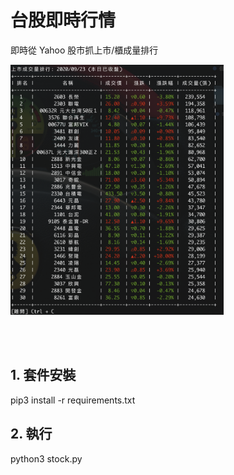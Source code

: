 <p align="center"><h1>台股即時行情</h1></p>
<p align="left">即時從 Yahoo 股市抓上市/櫃成量排行</p>
<p align="left"><img height="400" src="./example.png"></p>
<br/><br/>


## 1. 套件安裝

pip3 install -r requirements.txt


## 2. 執行

python3 stock.py
